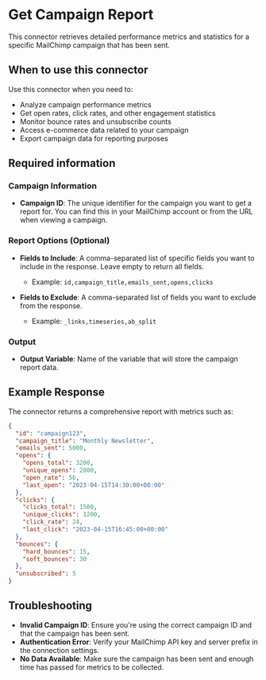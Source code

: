 # Get Campaign Report

This connector retrieves detailed performance metrics and statistics for a specific MailChimp campaign that has been sent.

## When to use this connector

Use this connector when you need to:
- Analyze campaign performance metrics
- Get open rates, click rates, and other engagement statistics
- Monitor bounce rates and unsubscribe counts
- Access e-commerce data related to your campaign
- Export campaign data for reporting purposes

## Required information

### Campaign Information
- **Campaign ID**: The unique identifier for the campaign you want to get a report for. You can find this in your MailChimp account or from the URL when viewing a campaign.

### Report Options (Optional)
- **Fields to Include**: A comma-separated list of specific fields you want to include in the response. Leave empty to return all fields.
  - Example: `id,campaign_title,emails_sent,opens,clicks`
  
- **Fields to Exclude**: A comma-separated list of fields you want to exclude from the response.
  - Example: `_links,timeseries,ab_split`

### Output
- **Output Variable**: Name of the variable that will store the campaign report data.

## Example Response

The connector returns a comprehensive report with metrics such as:

```json
{
  "id": "campaign123",
  "campaign_title": "Monthly Newsletter",
  "emails_sent": 5000,
  "opens": {
    "opens_total": 3200,
    "unique_opens": 2800,
    "open_rate": 56,
    "last_open": "2023-04-15T14:30:00+00:00"
  },
  "clicks": {
    "clicks_total": 1500,
    "unique_clicks": 1200,
    "click_rate": 24,
    "last_click": "2023-04-15T16:45:00+00:00"
  },
  "bounces": {
    "hard_bounces": 15,
    "soft_bounces": 30
  },
  "unsubscribed": 5
}
```

## Troubleshooting

- **Invalid Campaign ID**: Ensure you're using the correct campaign ID and that the campaign has been sent.
- **Authentication Error**: Verify your MailChimp API key and server prefix in the connection settings.
- **No Data Available**: Make sure the campaign has been sent and enough time has passed for metrics to be collected.
